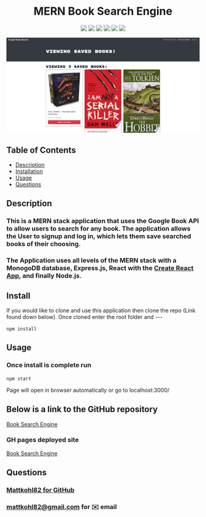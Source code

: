 <h1 align="center">MERN Book Search Engine</h1>

<p align="center">
    <img src="https://img.shields.io/badge/React-brightgreen"/>
    <img src="https://img.shields.io/badge/MERN-red"/>
    <img src="https://img.shields.io/badge/ApolloServer-success"/>
    <img src="https://img.shields.io/badge/MongoDB-yellow"/>
    <img src="https://img.shields.io/badge/Node.js/Express.js-orange"/>
    <img src="https://img.shields.io/badge/API-blue"/>
</p>

<p align="center">
    <img src="./assets/main.jpg" alt="mainpage"/>
</p>


## Table of Contents
- [Description](#description)
- [Installation](#install)
- [Usage](#usage)
- [Questions](#questions)

## Description
### This is a MERN stack application that uses the Google Book API to allow users to search for any book. The application allows the User to signup and log in, which lets them save searched books of their choosing.   
### The Application uses all levels of the MERN stack with a MonogoDB database, Express.js, React with the [Create React App](https://create-react-app.dev/), and finally Node.js.  
  



## Install
If you would like to clone and use this application then clone the repo (Link found down below). Once cloned enter the root folder and ---  

```
npm install
```

## Usage
### Once install is complete run 
```
npm start
```  
Page will open in browser automatically or go to localhost:3000/

## Below is a link to the GitHub repository   
[Book Search Engine](https://github.com/mattkohl82/book-search-engine)    

### GH pages deployed site 
[Book Search Engine](https://booksearch85.herokuapp.com/) 


## Questions
### [Mattkohl82 for GitHub](https://github.com/Mattkohl82)  
### mattkohl82@gmail.com for ✉️ email 